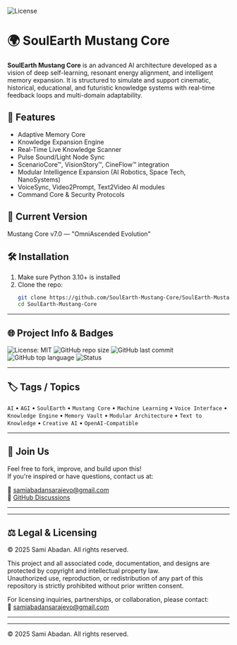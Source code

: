 ![License](https://img.shields.io/badge/license-All%20Rights%20Reserved-red)

# 🌍 SoulEarth Mustang Core

**SoulEarth Mustang Core** is an advanced AI architecture developed as a vision of deep self-learning, resonant energy alignment, and intelligent memory expansion. It is structured to simulate and support cinematic, historical, educational, and futuristic knowledge systems with real-time feedback loops and multi-domain adaptability.

## 🚀 Features

- Adaptive Memory Core
- Knowledge Expansion Engine
- Real-Time Live Knowledge Scanner
- Pulse Sound/Light Node Sync
- ScenarioCore™, VisionStory™, CineFlow™ integration
- Modular Intelligence Expansion (AI Robotics, Space Tech, NanoSystems)
- VoiceSync, Video2Prompt, Text2Video AI modules
- Command Core & Security Protocols

## 🧠 Current Version

Mustang Core v7.0 — "OmniAscended Evolution"

## 🛠️ Installation

1. Make sure Python 3.10+ is installed
2. Clone the repo:
   ```bash
   git clone https://github.com/SoulEarth-Mustang-Core/SoulEarth-Mustang-Core.git
   cd SoulEarth-Mustang-Core
---

## 🌐 Project Info & Badges

![License: MIT](https://img.shields.io/badge/License-MIT-blue.svg)
![GitHub repo size](https://img.shields.io/github/repo-size/SoulEarth-Mustang-Core/SoulEarth-Mustang-Core)
![GitHub last commit](https://img.shields.io/github/last-commit/SoulEarth-Mustang-Core/SoulEarth-Mustang-Core)
![GitHub top language](https://img.shields.io/github/languages/top/SoulEarth-Mustang-Core/SoulEarth-Mustang-Core)
![Status](https://img.shields.io/badge/status-Active-success)

---

## 🏷️ Tags / Topics

`AI` • `AGI` • `SoulEarth` • `Mustang Core` • `Machine Learning` • `Voice Interface` • `Knowledge Engine` • `Memory Vault` • `Modular Architecture` • `Text to Knowledge` • `Creative AI` • `OpenAI-Compatible`

---

## 🤝 Join Us

Feel free to fork, improve, and build upon this!  
If you're inspired or have questions, contact us at:

📩 samiabadansarajevo@gmail.com  
🔗 [GitHub Discussions](https://github.com/SoulEarth-Mustang-Core/SoulEarth-Mustang-Core/discussions)

---
---

## ⚖️ Legal & Licensing

© 2025 Sami Abadan. All rights reserved.

This project and all associated code, documentation, and designs are protected by copyright and intellectual property law.  
Unauthorized use, reproduction, or redistribution of any part of this repository is strictly prohibited without prior written consent.

For licensing inquiries, partnerships, or collaboration, please contact:  
📩 samiabadansarajevo@gmail.com

---
---

© 2025 Sami Abadan. All rights reserved.


